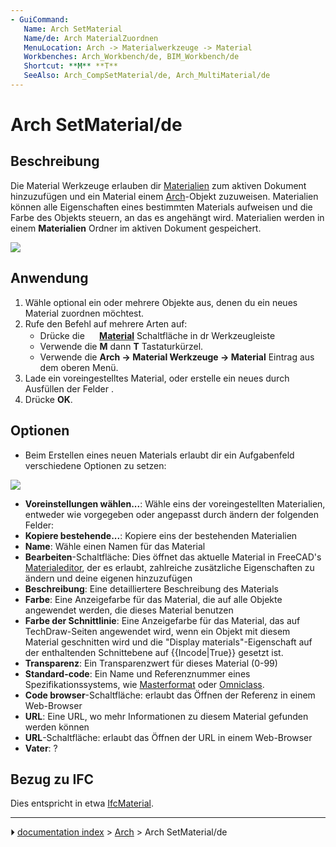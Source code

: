```yaml
---
- GuiCommand:
   Name: Arch SetMaterial
   Name/de: Arch MaterialZuordnen
   MenuLocation: Arch -> Materialwerkzeuge -> Material
   Workbenches: Arch_Workbench/de, BIM_Workbench/de
   Shortcut: **M** **T**
   SeeAlso: Arch_CompSetMaterial/de, Arch_MultiMaterial/de
---
```


# Arch SetMaterial/de

## Beschreibung


<div class="mw-translate-fuzzy">

Die Material Werkzeuge erlauben dir [Materialien](Material.md) zum aktiven Dokument hinzuzufügen und ein Material einem [Arch](Arch_Workbench/de.md)-Objekt zuzuweisen. Materialien können alle Eigenschaften eines bestimmten Materials aufweisen und die Farbe des Objekts steuern, an das es angehängt wird. Materialien werden in einem **Materialien** Ordner im aktiven Dokument gespeichert.


</div>

![](images/Arch_materials_01.jpg )

## Anwendung


<div class="mw-translate-fuzzy">

1.  Wähle optional ein oder mehrere Objekte aus, denen du ein neues Material zuordnen möchtest.
2.  Rufe den Befehl auf mehrere Arten auf:
    -   Drücke die **<img src="images/Arch_SetMaterial.svg" width=16px> [Material](Arch_SetMaterial/de.md)** Schaltfläche in dr Werkzeugleiste
    -   Verwende die **M** dann **T** Tastaturkürzel.
    -   Verwende die **Arch → Material Werkzeuge → Material** Eintrag aus dem oberen Menü.
3.  Lade ein voreingestelltes Material, oder erstelle ein neues durch Ausfüllen der Felder .
4.  Drücke **OK**.


</div>

## Optionen

-   Beim Erstellen eines neuen Materials erlaubt dir ein Aufgabenfeld verschiedene Optionen zu setzen:

![](images/Arch_materials_02.jpg )


<div class="mw-translate-fuzzy">

-   **Voreinstellungen wählen\...**: Wähle eins der voreingestellten Materialien, entweder wie vorgegeben oder angepasst durch ändern der folgenden Felder:
-   **Kopiere bestehende\...**: Kopiere eins der bestehenden Materialien
-   **Name**: Wähle einen Namen für das Material
-   **Bearbeiten**-Schaltfläche: Dies öffnet das aktuelle Material in FreeCAD\'s [Materialeditor](Material_editor/de.md), der es erlaubt, zahlreiche zusätzliche Eigenschaften zu ändern und deine eigenen hinzuzufügen
-   **Beschreibung**: Eine detailliertere Beschreibung des Materials
-   **Farbe**: Eine Anzeigefarbe für das Material, die auf alle Objekte angewendet werden, die dieses Material benutzen
-   **Farbe der Schnittlinie**: Eine Anzeigefarbe für das Material, das auf TechDraw-Seiten angewendet wird, wenn ein Objekt mit diesem Material geschnitten wird und die \"Display materials\"-Eigenschaft auf der enthaltenden Schnittebene auf {{Incode|True}} gesetzt ist.
-   **Transparenz**: Ein Transparenzwert für dieses Material (0-99)
-   **Standard-code**: Ein Name und Referenznummer eines Spezifikationssystems, wie [Masterformat](https://en.wikipedia.org/wiki/MasterFormat) oder [Omniclass](http://www.omniclass.org/).
-   **Code browser**-Schaltfläche: erlaubt das Öffnen der Referenz in einem Web-Browser
-   **URL**: Eine URL, wo mehr Informationen zu diesem Material gefunden werden können
-   **URL**-Schaltfläche: erlaubt das Öffnen der URL in einem Web-Browser
-   **Vater**: ?


</div>

## Bezug zu IFC 

Dies entspricht in etwa [IfcMaterial](https://standards.buildingsmart.org/IFC/DEV/IFC4_2/FINAL/HTML/link/ifcmaterial.htm).



---
⏵ [documentation index](../README.md) > [Arch](Arch_Workbench.md) > Arch SetMaterial/de
